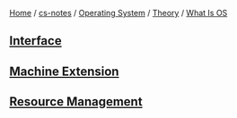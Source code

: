 [Home](https://mengxianbin.github.io) /
[cs-notes](https://mengxianbin.github.io/cs-notes/content) /
[Operating System](https://mengxianbin.github.io/cs-notes/content/Operating%20System) /
[Theory](https://mengxianbin.github.io/cs-notes/content/Operating%20System/Theory) /
[What Is OS](https://mengxianbin.github.io/cs-notes/content/Operating%20System/Theory/What%20Is%20OS)

## [Interface](https://mengxianbin.github.io/cs-notes/content/Operating%20System/Theory/What%20Is%20OS/Interface)

## [Machine Extension](https://mengxianbin.github.io/cs-notes/content/Operating%20System/Theory/What%20Is%20OS/Machine%20Extension)

## [Resource Management](https://mengxianbin.github.io/cs-notes/content/Operating%20System/Theory/What%20Is%20OS/Resource%20Management)
